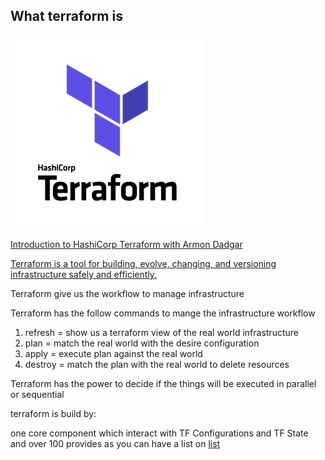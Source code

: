 ## What terraform is

![terraform](terraform.png)

[Introduction to HashiCorp Terraform with Armon Dadgar](https://www.youtube.com/watch?v=h970ZBgKINg)

[Terraform is a tool for building, evolve, changing, and versioning infrastructure safely and efficiently.](https://www.terraform.io/intro/index.html)

Terraform give us the workflow to manage infrastructure

Terraform has the follow commands to mange the infrastructure workflow

1) refresh = show us a terraform view of the real world infrastructure
2) plan = match the real world with the desire configuration
3) apply = execute plan against the real world
4) destroy = match the plan with the real world to delete resources

Terraform has the power to decide if the things will be executed in parallel or sequential

terraform is build by:

one core component which interact with TF Configurations and TF State and over 100 provides as you can have a list on [list](https://www.terraform.io/docs/providers/index.html)
